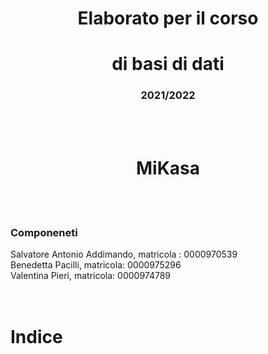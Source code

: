 <html>
	<div style="text-align: center">
	<h1> Elaborato per il corso</h1>
	<h1> di basi di dati</h1>
	<h3> 2021/2022</h3>
	<br/><br/>
	<h1> MiKasa</h1>
	</div>
	<br/><br/>
</html>
	
### Componeneti

<html>
	<div style="text-align: left"> 
		Salvatore Antonio Addimando, matricola : 0000970539 <br> Benedetta Pacilli, matricola: 0000975296 <br> Valentina Pieri, matricola: 0000974789  
	</div>
	<br/><br/>
</html>
	
# Indice


